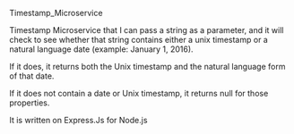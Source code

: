 Timestamp_Microservice

Timestamp Microservice that I can pass a string as a parameter, and it will check to see whether that string contains either a unix
timestamp or a natural language date (example: January 1, 2016).

If it does, it returns both the Unix timestamp and the natural language form of that date.

If it does not contain a date or Unix timestamp, it returns null for those properties.

It is written on Express.Js for Node.js


